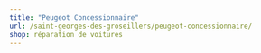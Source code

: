 ```yaml
---
title: "Peugeot Concessionnaire"
url: /saint-georges-des-groseillers/peugeot-concessionnaire/
shop: réparation de voitures
---
```

